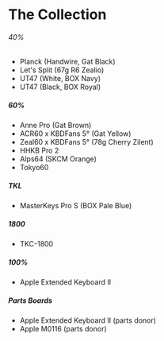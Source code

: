 ---
---

# The Collection

###### 40%
- Planck (Handwire, Gat Black)
- Let's Split (67g R6 Zealio)
- UT47 (White, BOX Navy)
- UT47 (Black, BOX Royal)

##### 60%

- Anne Pro (Gat Brown)
- ACR60 x KBDFans 5° (Gat Yellow)
- Zeal60 x KBDFans 5° (78g Cherry Zilent)
- HHKB Pro 2
- Alps64 (SKCM Orange)
- Tokyo60

##### TKL

- MasterKeys Pro S (BOX Pale Blue)

##### 1800

 - TKC-1800

##### 100%

- Apple Extended Keyboard II

##### Parts Boards

- Apple Extended Keyboard II (parts donor)
- Apple M0116 (parts donor)
